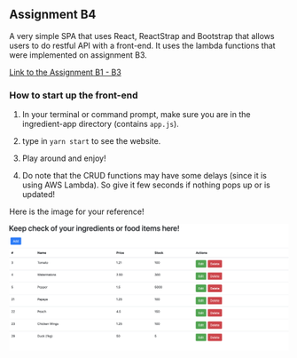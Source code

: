 ## Assignment B4

A very simple SPA that uses React, ReactStrap and Bootstrap that allows users to do restful API with a front-end. It uses the lambda functions that were implemented on assignment B3. 

[Link to the Assignment B1 - B3](https://github.com/kester-ng/Assignment-2)

### How to start up the front-end
 
 1. In your terminal or command prompt, make sure you are in the ingredient-app directory (contains `app.js`).

 2. type in `yarn start` to see the website.

 3. Play around and enjoy! 

 4. Do note that the CRUD functions may have some delays (since it is using AWS Lambda). So give it few seconds if nothing pops up or is updated!

 Here is the image for your reference!

 ![Website](images/website.png)